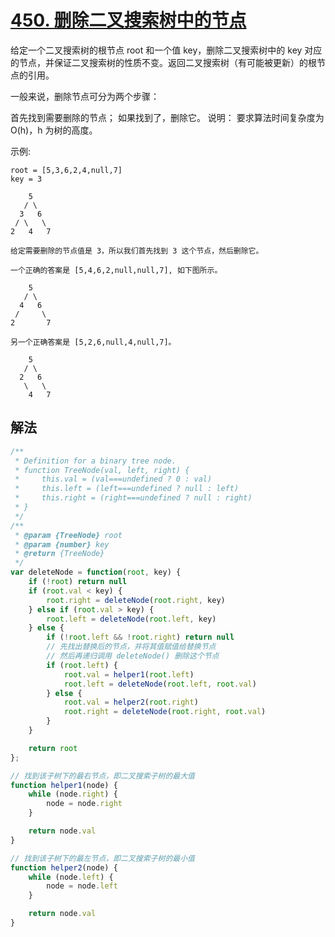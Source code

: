 # [450. 删除二叉搜索树中的节点](https://leetcode-cn.com/problems/delete-node-in-a-bst/)
给定一个二叉搜索树的根节点 root 和一个值 key，删除二叉搜索树中的 key 对应的节点，并保证二叉搜索树的性质不变。返回二叉搜索树（有可能被更新）的根节点的引用。

一般来说，删除节点可分为两个步骤：

首先找到需要删除的节点；
如果找到了，删除它。
说明： 要求算法时间复杂度为 O(h)，h 为树的高度。

示例:
```
root = [5,3,6,2,4,null,7]
key = 3

    5
   / \
  3   6
 / \   \
2   4   7

给定需要删除的节点值是 3，所以我们首先找到 3 这个节点，然后删除它。

一个正确的答案是 [5,4,6,2,null,null,7], 如下图所示。

    5
   / \
  4   6
 /     \
2       7

另一个正确答案是 [5,2,6,null,4,null,7]。

    5
   / \
  2   6
   \   \
    4   7
```
## 解法
```js
/**
 * Definition for a binary tree node.
 * function TreeNode(val, left, right) {
 *     this.val = (val===undefined ? 0 : val)
 *     this.left = (left===undefined ? null : left)
 *     this.right = (right===undefined ? null : right)
 * }
 */
/**
 * @param {TreeNode} root
 * @param {number} key
 * @return {TreeNode}
 */
var deleteNode = function(root, key) {
    if (!root) return null
    if (root.val < key) {
        root.right = deleteNode(root.right, key)
    } else if (root.val > key) {
        root.left = deleteNode(root.left, key)
    } else {
        if (!root.left && !root.right) return null
        // 先找出替换后的节点，并将其值赋值给替换节点
        // 然后再递归调用 deleteNode() 删除这个节点
        if (root.left) {
            root.val = helper1(root.left)
            root.left = deleteNode(root.left, root.val)
        } else {
            root.val = helper2(root.right)
            root.right = deleteNode(root.right, root.val)
        }
    }

    return root
};

// 找到该子树下的最右节点，即二叉搜索子树的最大值
function helper1(node) {
    while (node.right) {
        node = node.right
    }

    return node.val
}

// 找到该子树下的最左节点，即二叉搜索子树的最小值
function helper2(node) {
    while (node.left) {
        node = node.left
    }

    return node.val
}
```
